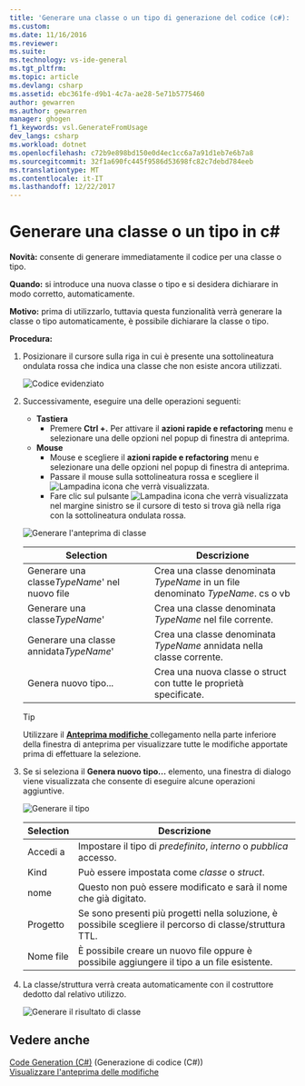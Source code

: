 ```yaml
---
title: 'Generare una classe o un tipo di generazione del codice (c#): | Documenti Microsoft'
ms.custom: 
ms.date: 11/16/2016
ms.reviewer: 
ms.suite: 
ms.technology: vs-ide-general
ms.tgt_pltfrm: 
ms.topic: article
ms.devlang: csharp
ms.assetid: ebc361fe-d9b1-4c7a-ae28-5e71b5775460
author: gewarren
ms.author: gewarren
manager: ghogen
f1_keywords: vsl.GenerateFromUsage
dev_langs: csharp
ms.workload: dotnet
ms.openlocfilehash: c72b9e898bd150e0d4ec1cc6a7a91d1eb7e6b7a8
ms.sourcegitcommit: 32f1a690fc445f9586d53698fc82c7debd784eeb
ms.translationtype: MT
ms.contentlocale: it-IT
ms.lasthandoff: 12/22/2017
---
```

# <a name="generate-a-class-or-type-in-c"></a>Generare una classe o un tipo in c# #
**Novità:** consente di generare immediatamente il codice per una classe o tipo. 

**Quando:** si introduce una nuova classe o tipo e si desidera dichiarare in modo corretto, automaticamente.  

**Motivo:** prima di utilizzarlo, tuttavia questa funzionalità verrà generare la classe o tipo automaticamente, è possibile dichiarare la classe o tipo. 

**Procedura:**

1. Posizionare il cursore sulla riga in cui è presente una sottolineatura ondulata rossa che indica una classe che non esiste ancora utilizzati.

   ![Codice evidenziato](media/class_highlight.png)

1. Successivamente, eseguire una delle operazioni seguenti:
   * **Tastiera**
     * Premere **Ctrl +.** Per attivare il **azioni rapide e refactoring** menu e selezionare una delle opzioni nel popup di finestra di anteprima.
   * **Mouse**
     * Mouse e scegliere il **azioni rapide e refactoring** menu e selezionare una delle opzioni nel popup di finestra di anteprima.
     * Passare il mouse sulla sottolineatura rossa e scegliere il ![Lampadina](media/bulb.png) icona che verrà visualizzata.
     * Fare clic sul pulsante ![Lampadina](media/bulb.png) icona che verrà visualizzata nel margine sinistro se il cursore di testo si trova già nella riga con la sottolineatura ondulata rossa.

   ![Generare l'anteprima di classe](media/class_preview.png)

   Selection | Descrizione
   --- | ---
   Generare una classe*TypeName*' nel nuovo file | Crea una classe denominata *TypeName* in un file denominato *TypeName*. cs o vb
   Generare una classe*TypeName*' | Crea una classe denominata *TypeName* nel file corrente.
   Generare una classe annidata*TypeName*' | Crea una classe denominata *TypeName* annidata nella classe corrente.
   Genera nuovo tipo... | Crea una nuova classe o struct con tutte le proprietà specificate.

   >[!TIP]
   >Utilizzare il [ **Anteprima modifiche** ](../../ide/preview-changes.md) collegamento nella parte inferiore della finestra di anteprima per visualizzare tutte le modifiche apportate prima di effettuare la selezione.

1. Se si seleziona il **Genera nuovo tipo...**  elemento, una finestra di dialogo viene visualizzata che consente di eseguire alcune operazioni aggiuntive.

   ![Generare il tipo](media/class_newtype.png)

   Selection | Descrizione
   --- | ---
   Accedi a | Impostare il tipo di *predefinito*, *interno* o *pubblica* accesso.
   Kind | Può essere impostata come *classe* o *struct*.
   nome | Questo non può essere modificato e sarà il nome che già digitato.
   Progetto | Se sono presenti più progetti nella soluzione, è possibile scegliere il percorso di classe/struttura TTL.
   Nome file | È possibile creare un nuovo file oppure è possibile aggiungere il tipo a un file esistente.

1. La classe/struttura verrà creata automaticamente con il costruttore dedotto dal relativo utilizzo.

   ![Generare il risultato di classe](media/class_result.png)

## <a name="see-also"></a>Vedere anche  
[Code Generation (C#)](../code-generation-csharp.md) (Generazione di codice (C#))  
[Visualizzare l'anteprima delle modifiche](../../ide/preview-changes.md)